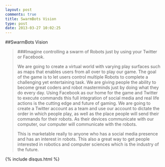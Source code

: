 ```yaml
---
layout: post
comments: true
title: SwarmBots Vision
type: post
date: 2013-03-27 10:02:25
---
```


##SwarmBots Vision

> ###Imagine controlling a swarm of Robots just by using your Twitter or Facebook.
>
> We are going to create a virtual world with varying play surfaces such as maps that enables users from all over to play our game.  The goal of the game is to let users control multiple Robots to complete a challenging yet entertaining task.  We are giving people the ability to become great coders and robot masterminds just by doing what they do every day.  Using Facebook as our home for the game and Twitter to execute commands this full integration of social media and real life actions is the cutting edge and future of gaming.  We are going to create a Twitter account as a team and use our account to dictate the order in which people play, as well as the place people will send their commands for their robots.  As their devices communicate with our computer, our computer will communicate with the robots.
>
> This is marketable really to anyone who has a social media presence and has an interest in robots. This also a great way to get people interested in robotics and computer sciences which is the industry of the future.


{% include disqus.html %}

